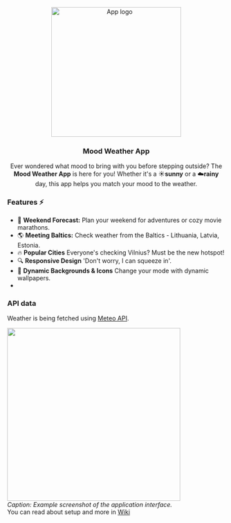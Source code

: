 <div align='center'>
    <img src='' width='300' height='auto' alt='App logo' />
<h3 align='center'>Mood Weather App</h3>
</div>

<p align='center'> Ever wondered what mood to bring with you before stepping outside? The <b>Mood Weather App</b> is here for you! Whether it's a ☀️<b>sunny</b> or a ☁️<b>rainy</b> day, this app helps you match your mood to the weather. </p>

### **Features ⚡**

- 📅 **Weekend Forecast:** Plan your weekend for adventures or cozy movie marathons.
- 🌎 **Meeting Baltics:** Check weather from the Baltics - Lithuania, Latvia, Estonia.
- 🔥 **Popular Cities** Everyone's checking Vilnius? Must be the new hotspot!
- 🔍 **Responsive Design** 'Don't worry, I can squeeze in'.
- 🎨 **Dynamic Backgrounds & Icons** Change your mode with dynamic wallpapers.
- 

### API data

Weather is being fetched using [Meteo API](https://api.meteo.lt/). 

<img src='https://i.imgur.com/x6mha8w.png' type="image/png" width='400' height='auto' />\
<i>Caption: Example screenshot of the application interface.</i>\
You can read about setup and more in <a href='https://github.com/AuraSp/Weather-App/wiki/1.Home'>Wiki</a>
